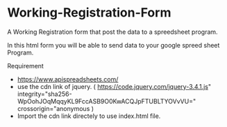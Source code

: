 # Working-Registration-Form
A Working Registration form that post the data to a spreedsheet program.

In this html form you will be able to send data to your google spreed sheet Program.

Requirement
- https://www.apispreadsheets.com/
- use the cdn link of jquery. ( https://code.jquery.com/jquery-3.4.1.js" integrity="sha256-WpOohJOqMqqyKL9FccASB9O0KwACQJpFTUBLTYOVvVU="
    crossorigin="anonymous )
- Import the cdn link directely to use index.html file.
